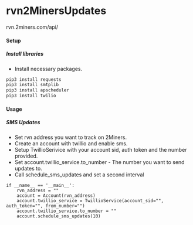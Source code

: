 # rvn2MinersUpdates
rvn.2miners.com/api/


#### Setup
##### Install libraries
- Install necessary packages.

```bash
pip3 install requests
pip3 install smtplib
pip3 install apscheduler
pip3 install twilio
```

#### Usage
##### SMS Updates
 - Set rvn address you want to track on 2Miners.
 - Create an account with twillio and enable sms.
 - Setup TwillioSerivice with your account sid, auth token and the number provided.
 - Set account.twillio_service.to_number - The number you want to send updates to. 
 - Call schedule_sms_updates and set a second interval

```python3
if __name__ == '__main__':
    rvn_address = ""
    account = Account(rvn_address)
    account.twillio_service = TwillioService(account_sid="", auth_token="", from_number="")
    account.twillio_service.to_number = ""
    account.schedule_sms_updates(10)
```
